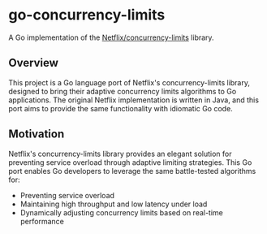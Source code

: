 # go-concurrency-limits

A Go implementation of the [Netflix/concurrency-limits](https://github.com/Netflix/concurrency-limits) library.

## Overview

This project is a Go language port of Netflix's concurrency-limits library, designed to bring their adaptive concurrency limits algorithms to Go applications. The original Netflix implementation is written in Java, and this port aims to provide the same functionality with idiomatic Go code.

## Motivation

Netflix's concurrency-limits library provides an elegant solution for preventing service overload through adaptive limiting strategies. This Go port enables Go developers to leverage the same battle-tested algorithms for:

- Preventing service overload
- Maintaining high throughput and low latency under load
- Dynamically adjusting concurrency limits based on real-time performance